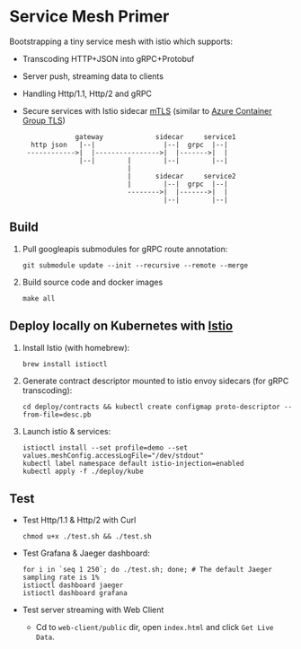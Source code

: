 # Service Mesh Primer

Bootstrapping a tiny service mesh with istio which supports:

- Transcoding HTTP+JSON into gRPC+Protobuf
- Server push, streaming data to clients
- Handling Http/1.1, Http/2 and gRPC
- Secure services with Istio sidecar [mTLS](https://istio.io/latest/docs/concepts/security/) (similar to [Azure Container Group TLS](https://docs.microsoft.com/en-us/azure/container-instances/container-instances-container-group-ssl))

                   gateway             sidecar     service1
        http json   |--|                 |--|  grpc  |--|
       ------------>|  |---------------->|  |------->|  |
                    |--|        |        |--|        |--|
                                |
                                |      sidecar     service2
                                |        |--|  grpc  |--|
                                -------->|  |------->|  |
                                         |--|        |--|

## Build

1. Pull googleapis submodules for gRPC route annotation:

       git submodule update --init --recursive --remote --merge

2. Build source code and docker images

       make all

## Deploy locally on Kubernetes with [Istio](https://istio.io/)

1. Install Istio (with homebrew):

       brew install istioctl

2. Generate contract descriptor mounted to istio envoy sidecars (for gRPC transcoding):

       cd deploy/contracts && kubectl create configmap proto-descriptor --from-file=desc.pb

3. Launch istio & services:

       istioctl install --set profile=demo --set values.meshConfig.accessLogFile="/dev/stdout"
       kubectl label namespace default istio-injection=enabled
       kubectl apply -f ./deploy/kube

## Test

- Test Http/1.1 & Http/2 with Curl

      chmod u+x ./test.sh && ./test.sh

- Test Grafana & Jaeger dashboard:

      for i in `seq 1 250`; do ./test.sh; done; # The default Jaeger sampling rate is 1%
      istioctl dashboard jaeger
      istioctl dashboard grafana

- Test server streaming with Web Client

  - Cd to `web-client/public` dir, open `index.html` and click `Get Live Data`.
